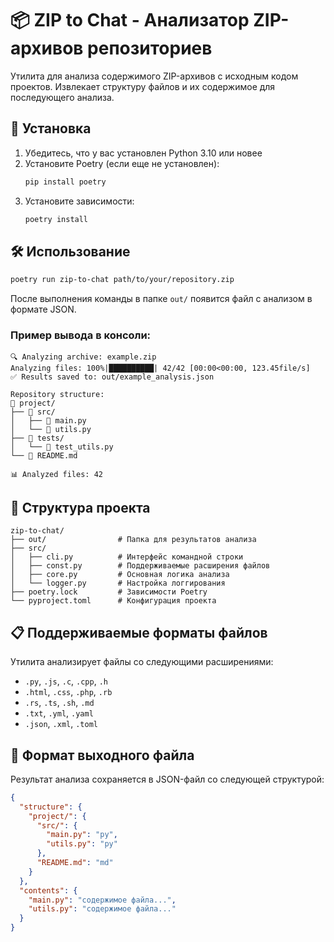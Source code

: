 # 📦 ZIP to Chat - Анализатор ZIP-архивов репозиториев

Утилита для анализа содержимого ZIP-архивов с исходным кодом проектов. Извлекает структуру файлов и их содержимое для последующего анализа.

## 🚀 Установка

1. Убедитесь, что у вас установлен Python 3.10 или новее
2. Установите Poetry (если еще не установлен):
   ```bash
   pip install poetry
   ```
3. Установите зависимости:
   ```bash
   poetry install
   ```

## 🛠 Использование

```bash
poetry run zip-to-chat path/to/your/repository.zip
```

После выполнения команды в папке `out/` появится файл с анализом в формате JSON.

### Пример вывода в консоли:
```
🔍 Analyzing archive: example.zip
Analyzing files: 100%|██████████| 42/42 [00:00<00:00, 123.45file/s]
✅ Results saved to: out/example_analysis.json

Repository structure:
📁 project/
├── 📁 src/
│   ├── 📄 main.py
│   └── 📄 utils.py
├── 📁 tests/
│   └── 📄 test_utils.py
└── 📄 README.md

📊 Analyzed files: 42
```

## 📁 Структура проекта

```
zip-to-chat/
├── out/                # Папка для результатов анализа
├── src/
│   ├── cli.py          # Интерфейс командной строки
│   ├── const.py        # Поддерживаемые расширения файлов
│   ├── core.py         # Основная логика анализа
│   └── logger.py       # Настройка логгирования
├── poetry.lock         # Зависимости Poetry
└── pyproject.toml      # Конфигурация проекта
```

## 📋 Поддерживаемые форматы файлов

Утилита анализирует файлы со следующими расширениями:
- `.py`, `.js`, `.c`, `.cpp`, `.h`
- `.html`, `.css`, `.php`, `.rb`
- `.rs`, `.ts`, `.sh`, `.md`
- `.txt`, `.yml`, `.yaml`
- `.json`, `.xml`, `.toml`

## 📄 Формат выходного файла

Результат анализа сохраняется в JSON-файл со следующей структурой:
```json
{
  "structure": {
    "project/": {
      "src/": {
        "main.py": "py",
        "utils.py": "py"
      },
      "README.md": "md"
    }
  },
  "contents": {
    "main.py": "содержимое файла...",
    "utils.py": "содержимое файла..."
  }
}
```